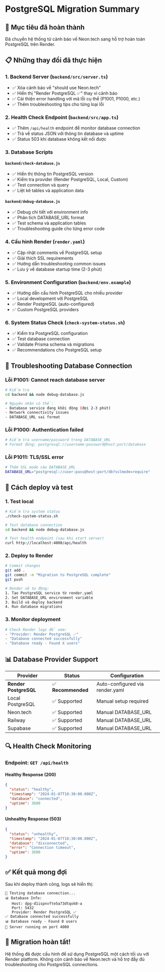 # PostgreSQL Migration Summary

## 🎯 Mục tiêu đã hoàn thành

Đã chuyển hệ thống từ cảnh báo về Neon.tech sang hỗ trợ hoàn toàn PostgreSQL trên Render.

## 📋 Những thay đổi đã thực hiện

### 1. Backend Server (`backend/src/server.ts`)
- ✅ Xóa cảnh báo về "should use Neon.tech"
- ✅ Hiển thị "Render PostgreSQL ✅" thay vì cảnh báo
- ✅ Cải thiện error handling với mã lỗi cụ thể (P1001, P1000, etc.)
- ✅ Thêm troubleshooting tips cho từng loại lỗi

### 2. Health Check Endpoint (`backend/src/app.ts`)
- ✅ Thêm `/api/health` endpoint để monitor database connection
- ✅ Trả về status JSON với thông tin database và uptime
- ✅ Status 503 khi database không kết nối được

### 3. Database Scripts
#### `backend/check-database.js`
- ✅ Hiển thị thông tin PostgreSQL version
- ✅ Kiểm tra provider (Render PostgreSQL, Local, Custom)
- ✅ Test connection và query
- ✅ Liệt kê tables và application data

#### `backend/debug-database.js`
- ✅ Debug chi tiết với environment info
- ✅ Phân tích DATABASE_URL format
- ✅ Test schema và application tables
- ✅ Troubleshooting guide cho từng error code

### 4. Cấu hình Render (`render.yaml`)
- ✅ Cập nhật comments về PostgreSQL setup
- ✅ Giải thích SSL requirements
- ✅ Hướng dẫn troubleshooting common issues
- ✅ Lưu ý về database startup time (2-3 phút)

### 5. Environment Configuration (`backend/env.example`)
- ✅ Hướng dẫn cấu hình PostgreSQL cho nhiều provider
- ✅ Local development với PostgreSQL
- ✅ Render PostgreSQL (auto-configured)
- ✅ Custom PostgreSQL providers

### 6. System Status Check (`check-system-status.sh`)
- ✅ Kiểm tra PostgreSQL configuration
- ✅ Test database connection
- ✅ Validate Prisma schema và migrations
- ✅ Recommendations cho PostgreSQL setup

## 🔧 Troubleshooting Database Connection

### Lỗi P1001: Cannot reach database server
```bash
# Kiểm tra
cd backend && node debug-database.js

# Nguyên nhân có thể:
- Database service đang khởi động (đợi 2-3 phút)
- Network connectivity issues
- DATABASE_URL sai format
```

### Lỗi P1000: Authentication failed
```bash
# Kiểm tra username/password trong DATABASE_URL
# Format đúng: postgresql://username:password@host:port/database
```

### Lỗi P1011: TLS/SSL error
```bash
# Thêm SSL mode vào DATABASE_URL
DATABASE_URL="postgresql://user:pass@host:port/db?sslmode=require"
```

## 🚀 Cách deploy và test

### 1. Test local
```bash
# Kiểm tra system status
./check-system-status.sh

# Test database connection
cd backend && node debug-database.js

# Test health endpoint (sau khi start server)
curl http://localhost:4000/api/health
```

### 2. Deploy to Render
```bash
# Commit changes
git add .
git commit -m "Migration to PostgreSQL complete"
git push

# Render sẽ tự động:
1. Tạo PostgreSQL service từ render.yaml
2. Set DATABASE_URL environment variable
3. Build và deploy backend
4. Run database migrations
```

### 3. Monitor deployment
```bash
# Check Render logs để xem:
- "Provider: Render PostgreSQL ✅"
- "Database connected successfully"
- "Database ready - Found X users"
```

## 📊 Database Provider Support

| Provider | Status | Configuration |
|----------|--------|---------------|
| **Render PostgreSQL** | ✅ **Recommended** | Auto-configured via render.yaml |
| Local PostgreSQL | ✅ Supported | Manual setup required |
| Neon.tech | ✅ Supported | Manual DATABASE_URL |
| Railway | ✅ Supported | Manual DATABASE_URL |
| Supabase | ✅ Supported | Manual DATABASE_URL |

## 🔍 Health Check Monitoring

### Endpoint: `GET /api/health`

#### Healthy Response (200)
```json
{
  "status": "healthy",
  "timestamp": "2024-01-07T10:30:00.000Z",
  "database": "connected",
  "uptime": 3600
}
```

#### Unhealthy Response (503)
```json
{
  "status": "unhealthy", 
  "timestamp": "2024-01-07T10:30:00.000Z",
  "database": "disconnected",
  "error": "Connection timeout",
  "uptime": 3600
}
```

## ✅ Kết quả mong đợi

Sau khi deploy thành công, logs sẽ hiển thị:

```
🔄 Testing database connection...
📊 Database Info:
   Host: dpg-d1ispnvfte5a73dtqok0-a
   Port: 5432
   Provider: Render PostgreSQL ✅
✅ Database connected successfully
📊 Database ready - Found 0 users
🚀 Server running on port 4000
```

## 🎉 Migration hoàn tất!

Hệ thống đã được cấu hình để sử dụng PostgreSQL một cách tối ưu với Render platform. Không còn cảnh báo về Neon.tech và hỗ trợ đầy đủ troubleshooting cho PostgreSQL connections.